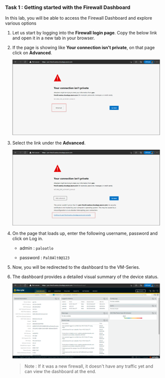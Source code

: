 ### Task 1 : Getting started with the Firewall Dashboard

In this lab, you will be able to access the Firewall Dashboard and explore various options
 
1. Let us start by logging into the **Firewall login page**. Copy the below link and open it in a new tab in your browser.

   <inject key="VMseriesURL" enableCopy="true" />
   
1. If the page is showing like **Your connection isn't private**, on that page click on **Advanced**.
       
    ![](../images/image03.png)
     
1. Select the link under the **Advanced**.

    ![](../images/image04.png)
    
1. On the page that loads up, enter the following username, password and click on Log in.
 
   * admin : `paloatlo`
   
   * password : `Pal0Alt0@123`

1. Now, you will be redirected to the dashboard to the VM-Series.

1. The dashboard provides a detailed visual summary of the device status.

     ![](../images/image05.png)
     
   > Note : If it was a new firewall, it doesn't have any traffic yet and can view the dashboard at the end.
